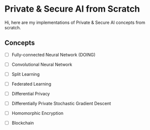 # Private &amp; Secure AI from Scratch
Hi, here are my implementations of Private &amp; Secure AI concepts from scratch.

## Concepts
- [ ] Fully-connected Neural Network (DOING)
- [ ] Convolutional Neural Network
- [ ] Split Learning
- [ ] Federated Learning
- [ ] Differential Privacy
- [ ] Differentially Private Stochastic Gradient Descent
- [ ] Homomorphic Encryption
- [ ] Blockchain

